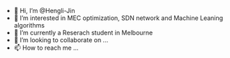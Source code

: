 - 👋 Hi, I’m @Hengli-Jin
- 👀 I’m interested in MEC optimization, SDN network and Machine Leaning algorithms
- 🌱 I’m currently a Reserach student in Melbourne
- 💞️ I’m looking to collaborate on ...
- 📫 How to reach me ...

<!---
Hengli-Jin/Hengli-Jin is a ✨ special ✨ repository because its `README.md` (this file) appears on your GitHub profile.
You can click the Preview link to take a look at your changes.
--->
